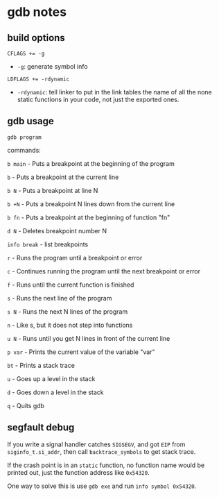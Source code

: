 # gdb notes

## build options

`CFLAGS += -g`

* `-g`: generate symbol info


`LDFLAGS += -rdynamic`

* `-rdynamic`: tell linker to put in the link tables the name of all the none static functions in your code, not just the exported ones.

## gdb usage

`gdb program`

commands:

`b main` - Puts a breakpoint at the beginning of the program

`b` - Puts a breakpoint at the current line

`b N` - Puts a breakpoint at line N

`b +N` - Puts a breakpoint N lines down from the current line

`b fn` - Puts a breakpoint at the beginning of function "fn"

`d N` - Deletes breakpoint number N

`info break` - list breakpoints

`r` - Runs the program until a breakpoint or error

`c` - Continues running the program until the next breakpoint or error

`f` - Runs until the current function is finished

`s` - Runs the next line of the program

`s N` - Runs the next N lines of the program

`n` - Like s, but it does not step into functions

`u N` - Runs until you get N lines in front of the current line

`p var` - Prints the current value of the variable "var"

`bt` - Prints a stack trace

`u` - Goes up a level in the stack

`d` - Goes down a level in the stack

`q` - Quits gdb

## segfault debug

If you write a signal handler catches `SIGSEGV`, and got `EIP` from `siginfo_t.si_addr`, then call `backtrace_symbols` to get stack trace.

If the crash point is in an `static` function, no function name would be printed out, just the function address like `0x54320`.

One way to solve this is use `gdb exe` and run `info symbol 0x54320`.